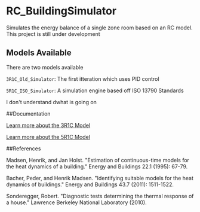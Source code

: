 # RC_BuildingSimulator

Simulates the energy balance of a single zone room based on an RC model. This project is still under development

## Models Available

There are two models available

`3R1C_Old_Simulator`: The first itteration which uses PID control 

`5R1C_ISO_Simulator`: A simulation engine based off ISO 13790 Standards

I don't understand dwhat is going on


##Documentation 

[Learn more about the 3R1C Model](3R1C_Old_Simulator)

[Learn more about the 5R1C Model](5R1C_ISO_simulator)



##References

Madsen, Henrik, and Jan Holst. "Estimation of continuous-time models for the heat dynamics of a building." Energy and Buildings 22.1 (1995): 67-79.

Bacher, Peder, and Henrik Madsen. "Identifying suitable models for the heat dynamics of buildings." Energy and Buildings 43.7 (2011): 1511-1522.

Sonderegger, Robert. "Diagnostic tests determining the thermal response of a house." Lawrence Berkeley National Laboratory (2010).
